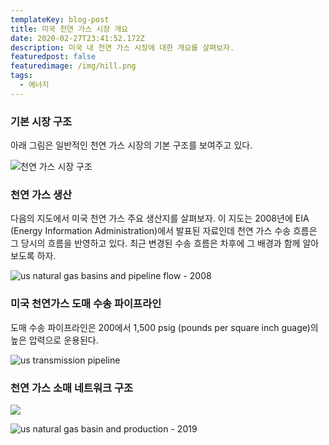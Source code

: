 ```yaml
---
templateKey: blog-post
title: 미국 천연 가스 시장 개요
date: 2020-02-27T23:41:52.172Z
description: 미국 내 천연 가스 시장에 대한 개요를 살펴보자.
featuredpost: false
featuredimage: /img/hill.png
tags:
  - 에너지
---
```

### **기본 시장 구조**

아래 그림은 일반적인 천연 가스 시장의 기본 구조를 보여주고 있다.

![천연 가스 시장 구조](/img/us-gas-market-structure.png "천연 가스 시장 구조")



### 천연 가스 생산

다음의 지도에서 미국 천연 가스 주요 생산지를 살펴보자. 이 지도는 2008년에 EIA (Energy Information Administration)에서 발표된 자료인데 천연 가스 수송 흐름은 그 당시의 흐름을 반영하고 있다. 최근 변경된 수송 흐름은 차후에 그 배경과 함께 알아 보도록 하자.

![us natural gas basins and pipeline flow - 2008](/img/us_ng_basin_pipe.png "미국 천연 가스 생산지와 수송 흐름 (2008년)")



### 미국 천연가스 도매 수송 파이프라인

도매 수송 파이프라인은 200에서 1,500 psig (pounds per square inch guage)의 높은 압력으로 운용된다.



![us transmission pipeline](/img/ngpipelines_map.jpg "us transmission pipeline")



### 천연 가스 소매 네트워크 구조 

![](/img/ng-distribution-structure.png)







![us natural gas basin and production - 2019](/img/us_ng_basin_production.png "미국 천연 가스 생산지와 생산량 (2019년)")
